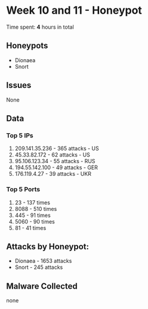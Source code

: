 # Week 10 and 11 - Honeypot

Time spent: **4** hours in total

## Honeypots
- Dionaea
- Snort

## Issues
None

## Data
### Top 5 IPs
1. 209.141.35.236 - 365 attacks - US
2. 45.33.82.172 - 62 attacks - US
3. 95.106.123.34 - 55 attacks - RUS
4. 194.55.142.100 - 49 attacks - GER
5. 176.119.4.27 - 39 attacks - UKR

### Top 5 Ports
1. 23 - 137 times
2. 8088 - 510 times
3. 445 - 91 times
4. 5060 - 90 times
5. 81 - 41 times

## Attacks by Honeypot:
- Dionaea - 1653 attacks
- Snort - 245 attacks

## Malware Collected
none